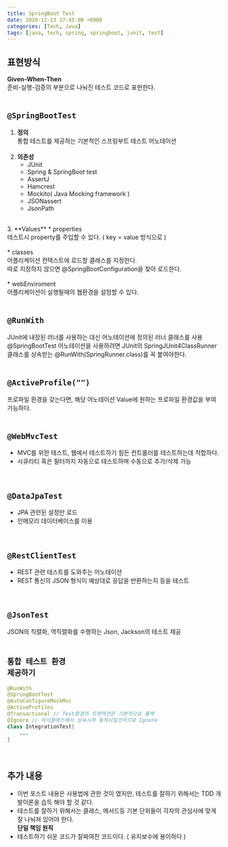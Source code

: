 ```yaml
---
title: SpringBoot Test
date: 2020-12-13 17:45:00 +0900
categories: [Tech, Java]
tags: [java, tech, spring, springboot, junit, test]
---
```


## 표현방식
**Given-When-Then**<br>
준비-실행-검증의 부분으로 나눠진 테스트 코드로 표현한다.<br>
<br>

## <code>@SpringBootTest</code>
1. **정의**<br>
   통합 테스트를 제공하는 기본적인 스프링부트 테스트 어노테이션<br>
   <br>
2. **의존성**
    * JUnit
    * Spring & SpringBoot test
    * AssertJ
    * Hamcrest
    * Mockito( Java Mocking framework )
    * JSONassert
    * JsonPath<br>
  <br>
3. **Values**
    * properties<br>
      테스트시 property를 주입할 수 있다. ( key = value 방식으로 )<br>
      <br>
    * classes<br>
      어플리케이션 컨텍스트에 로드할 클래스를 지정한다.<br>
      따로 지정하지 않으면 @SpringBootConfiguration을 찾아 로드한다.<br>
      <br>
    * webEnviroment<br>
      어플리케이션이 실행될때의 웹환경을 설정할 수 있다.<br>
      <br>

## <code>@RunWith</code>
JUnit에 내장된 러너를 사용하는 대신 어노테이션에 정의된 러너 클래스를 사용<br>
@SpringBootTest 어노테이션을 사용하려면
JUnit의 SpringJUnit4ClassRunner 클래스를 상속받는 @RunWith(SpringRunner.class)를 꼭 붙여야한다.<br>
<br>

## <code>@ActiveProfile("")</code>
프로파일 환경을 갖는다면, 해당 어노테이션 Value에 원하는 프로파일 환경값을 부여 가능하다.<br>
<br>

## <code>@WebMvcTest</code>
  * MVC를 위한 테스트, 웹에서 테스트하기 힘든 컨트롤러를 테스트하는데 적합하다.
  * 시큐리티 혹은 필터까지 자동으로 테스트하며 수동으로 추가/삭제 가능<br>
  <br>

## <code>@DataJpaTest</code>
  * JPA 관련된 설정만 로드
  * 인메모리 데이터베이스를 이용<br>
  <br>

## <code>@RestClientTest</code>
  * REST 관련 테스트를 도와주는 어노테이션
  * REST 통신의 JSON 형식이 예상대로 응답을 반환하는지 등을 테스트<br>
  <br>

## <code>@JsonTest</code>
JSON의 직렬화, 역직렬화를 수행하는 Json, Jackson의 테스트 제공<br>
<br>

## <code>통합 테스트 환경 제공하기</code>
```java
@RunWith
@SpringBootTest
@AutoConfigureMockMvc
@ActiveProfiles
@Transactional // Test환경의 트랜잭션은 기본적으로 롤백
@Ignore // 자식클래스에서 상속시켜 동작시킬것이므로 Ignore
class IntegrationTest{
    ...
}
```
<br>

## 추가 내용
  * 이번 포스트 내용은 사용법에 관한 것이 였지만, 테스트를 잘하기 위해서는 TDD 개발이론을 습득 해야 할 것 같다.
  * 테스트를 잘하기 위해서는 클래스, 메서드등 기본 단위들이 각자의 관심사에 맞게 잘 나눠져 있어야 한다.<br>
    **단일 책임 원칙**
  * 테스트하기 쉬운 코드가 잘짜여진 코드이다. ( 유지보수에 용이하다 )

